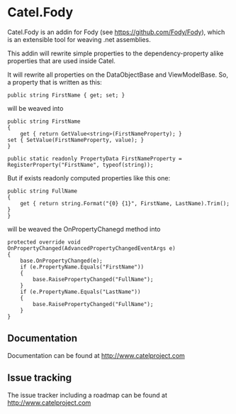Catel.Fody
==========

Catel.Fody is an addin for Fody (see https://github.com/Fody/Fody), which
is an extensible tool for weaving .net assemblies. 

This addin will rewrite simple properties to the dependency-property alike 
properties that are used inside Catel.

It will rewrite all properties on the DataObjectBase and ViewModelBase. So, a
property that is written as this:

    public string FirstName { get; set; }

will be weaved into

    public string FirstName
    {
        get { return GetValue<string>(FirstNameProperty); }
	set { SetValue(FirstNameProperty, value); }
    }

    public static readonly PropertyData FirstNameProperty = RegisterProperty("FirstName", typeof(string));

But if exists readonly computed properties like this one:

    public string FullName
    {
        get { return string.Format("{0} {1}", FirstName, LastName).Trim(); }
    }

will be weaved the OnPropertyChanegd method into

	protected override void OnPropertyChanged(AdvancedPropertyChangedEventArgs e)
	{
		base.OnPropertyChanged(e);
		if (e.PropertyName.Equals("FirstName"))
		{
			base.RaisePropertyChanged("FullName");
		}
		if (e.PropertyName.Equals("LastName"))
		{
			base.RaisePropertyChanged("FullName");
		}
	}


## Documentation

Documentation can be found at http://www.catelproject.com

## Issue tracking

The issue tracker including a roadmap can be found at http://www.catelproject.com
